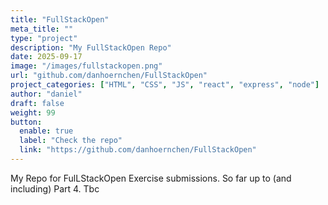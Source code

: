 ```yaml
---
title: "FullStackOpen"
meta_title: ""
type: "project"
description: "My FullStackOpen Repo"
date: 2025-09-17
image: "/images/fullstackopen.png"
url: "github.com/danhoernchen/FullStackOpen"
project_categories: ["HTML", "CSS", "JS", "react", "express", "node"]
author: "daniel"
draft: false
weight: 99
button:
  enable: true
  label: "Check the repo"
  link: "https://github.com/danhoernchen/FullStackOpen"
---
```


My Repo for FulLStackOpen Exercise submissions.
So far up to (and including) Part 4.
Tbc
